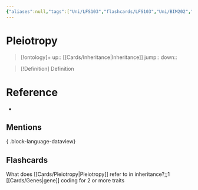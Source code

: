 ```yaml
---
{"aliases":null,"tags":["Uni/LFS103","flashcards/LFS103","Uni/BIM202","flashcards/BIM202"],"dg-publish":true,"permalink":"/cards/pleiotropy/","dgPassFrontmatter":true}
---
```


# Pleiotropy

> [!ontology]+
> up:: [[Cards/Inheritance\|Inheritance]]
> jump:: 
> down:: 

> [!Definition] Definition

# Reference

- 

## Mentions


{ .block-language-dataview}

## Flashcards

What does [[Cards/Pleiotropy\|Pleiotropy]] refer to in inheritance?;;1 [[Cards/Genes\|gene]] coding for 2 or more traits
<!--SR:!2024-09-02,12,150-->

